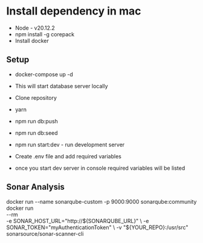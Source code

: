 # Install dependency in mac  
- Node - v20.12.2
- npm install -g corepack 
- Install docker 

## Setup 
- docker-compose up -d 
- This will start database server locally 

- Clone repository 
- yarn 
- npm run db:push 
- npm run db:seed
- npm run start:dev - run development server 
- Create .env file and add required variables 
- once you start dev server in console required variables will be listed 



## Sonar Analysis 
docker run --name sonarqube-custom -p 9000:9000 sonarqube:community
docker run \
    --rm \
    -e SONAR_HOST_URL="http://${SONARQUBE_URL}"  \
    -e SONAR_TOKEN="myAuthenticationToken" \
    -v "${YOUR_REPO}:/usr/src" \
    sonarsource/sonar-scanner-cli


 